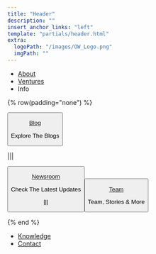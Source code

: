 ```yaml
---
title: "Header"
description: ""
insert_anchor_links: "left"
template: "partials/header.html"
extra:
  logoPath: "/images/OW_Logo.png"
  imgPath: ""
---
```


- [About]("/about")
- [Ventures]("/ventures")
- Info

{% row(padding="none") %}

<button onclick="window.location.href='/blog'">

[Blog](/blog)
<br>
<p class="text-sm">Explore The Blogs</p>

</button>

|||

<button onclick="window.location.href='/newsroom'">

[Newsroom](/newsroom)
<br>
<p class="text-sm">Check The Latest Updates</p>

|||

<button onclick="window.location.href='/people'">

[Team](/people)
<br>
<p class="text-sm">Team, Stories & More</p>

</button>

{% end %}

- [Knowledge]("https://ourworldventures.github.io/info_ourworld/intro/intro.html")
- [Contact]("mailto:info@ourworld.tf")